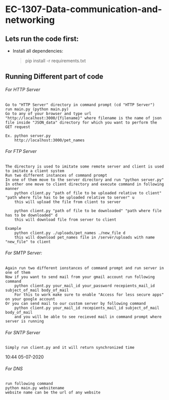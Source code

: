 # EC-1307-Data-communication-and-networking

## Lets run the code first:
- Install all dependencies:
    
    > pip install -r requirements.txt

## Running Different part of code
###### For HTTP Server
    Go to "HTTP Server" directory in command prompt (cd "HTTP Server")
    run main.py (python main.py)
    Go to any of your browser and type url "http://localhost:3000/{filename}" where filename is the name of json file inside "JSON_data" directory for which you want to perform the GET request

    Ex. python server.py
        http://localhost:3000/pet_names

###### For FTP Server
    The directory is used to imitate some remote server and client is used to imitate a client system
    Run two different instances of command prompt
    In one of them move to the server directory and run "python server.py"
    In other one move to client directory and execute command in following manner
        python client.py "path of file to be uploaded relative to client" "path where file has to be uploaded relative to server" u
        this will upload the file from client to server

        python client.py "path of file to be downloaded" "path where file has to be downloaded" d
        this will download file from server to client
    
    Example
        python client.py ./uploads/pet_names ./new_file d
        this will download pet_names file in /server/uploads with name "new_file" to client

###### For SMTP Server:
    Again run two different ionstances of command prompt and run server in one of them
    Now if you want to send mail from your gmail account run following command
        python client.py your_mail_id your_password recepients_mail_id subject_of_mail body_of_mail
        For this to work make sure to enable "Access for less secure apps" on your google account
    Or you can send mail to our custom server by following command
        python client.py your_mail_id recepients_mail_id subject_of_mail body_of_mail
        and you will be able to see recieved mail in command prompt where server is running

###### For SNTP Server
    Simply run client.py and it will return synchronized time
 10:44 05-07-2020

###### For DNS
    run following command
    python main.py websitename
    website name can be the url of any website

